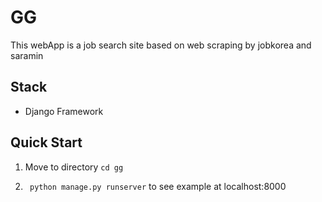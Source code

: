 # GG

This webApp is a job search site based on web scraping by jobkorea and saramin

## Stack

* Django Framework

## Quick Start
1. Move to directory ``` cd gg ```


2. ``` python manage.py runserver``` to see example at localhost:8000
